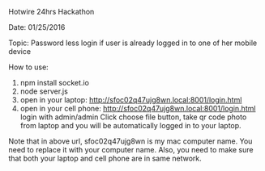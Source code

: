 Hotwire 24hrs Hackathon

Date: 01/25/2016

Topic: Password less login if user is already logged in to one of her mobile device

How to use:
1) npm install socket.io
2) node server.js
3) open in your laptop: http://sfoc02q47ujg8wn.local:8001/login.html
4) open in your cell phone: http://sfoc02q47ujg8wn.local:8001/login.html
   login with admin/admin
   Click choose file button, take qr code photo from laptop and you will be automatically logged in to your laptop.

Note that in above url, sfoc02q47ujg8wn is my mac computer name. You need to replace it with your computer name.
Also, you need to make sure that both your laptop and cell phone are in same network.

